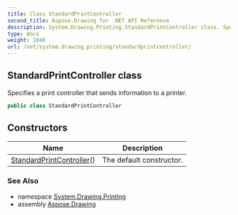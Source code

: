 ```yaml
---
title: Class StandardPrintController
second_title: Aspose.Drawing for .NET API Reference
description: System.Drawing.Printing.StandardPrintController class. Specifies a print controller that sends information to a printer
type: docs
weight: 1040
url: /net/system.drawing.printing/standardprintcontroller/
---
```

## StandardPrintController class

Specifies a print controller that sends information to a printer.

```csharp
public class StandardPrintController
```

## Constructors

| Name | Description |
| --- | --- |
| [StandardPrintController](standardprintcontroller/)() | The default constructor. |

### See Also

* namespace [System.Drawing.Printing](../../system.drawing.printing/)
* assembly [Aspose.Drawing](../../)


